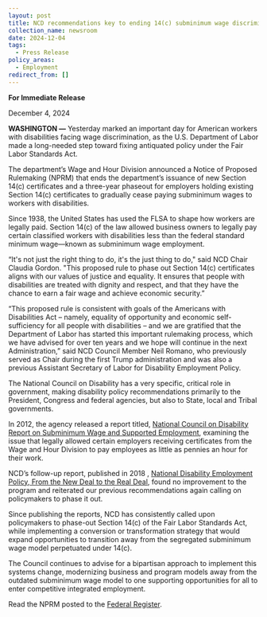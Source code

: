 ```yaml
---
layout: post
title: NCD recommendations key to ending 14(c) subminimum wage discrimination
collection_name: newsroom
date: 2024-12-04
tags:
  - Press Release
policy_areas:
  - Employment
redirect_from: []
---
```


**For Immediate Release**

December 4, 2024

**WASHINGTON —** Yesterday marked an important day for American workers with disabilities facing wage discrimination, as the U.S. Department of Labor made a long-needed step toward fixing antiquated policy under the Fair Labor Standards Act.

The department’s Wage and Hour Division announced a Notice of Proposed Rulemaking (NPRM) that ends the department’s issuance of new Section 14(c) certificates and a three-year phaseout for employers holding existing Section 14(c) certificates to gradually cease paying subminimum wages to workers with disabilities.

Since 1938, the United States has used the FLSA to shape how workers are legally paid. Section 14(c) of the law allowed business owners to legally pay certain classified workers with disabilities less than the federal standard minimum wage—known as subminimum wage employment.

“It's not just the right thing to do, it's the just thing to do," said NCD Chair Claudia Gordon. "This proposed rule to phase out Section 14(c) certificates aligns with our values of justice and equality. It ensures that people with disabilities are treated with dignity and respect, and that they have the chance to earn a fair wage and achieve economic security.”

“This proposed rule is consistent with goals of the Americans with Disabilities Act – namely, equality of opportunity and economic self-sufficiency for all people with disabilities – and we are gratified that the Department of Labor has started this important rulemaking process, which we have advised for over ten years and we hope will continue in the next Administration,” said NCD Council Member Neil Romano, who previously served as Chair during the first Trump administration and was also a previous Assistant Secretary of Labor for Disability Employment Policy.

The National Council on Disability has a very specific, critical role in government, making disability policy recommendations primarily to the President, Congress and federal agencies, but also to State, local and Tribal governments.

In 2012, the agency released a report titled, [National Council on Disability Report on Subminimum Wage and Supported Employment](https://www.ncd.gov/report/national-council-on-disability-report-on-subminimum-wage-and-supported-employment/), examining the issue that legally allowed certain employers receiving certificates from the Wage and Hour Division to pay employees as little as pennies an hour for their work.

NCD’s follow-up report, published in 2018 , [National Disability Employment Policy, From the New Deal to the Real Deal](https://www.ncd.gov/report/national-disability-employment-policy-from-the-new-deal-to-the-real-deal-joining-the-industries-of-the-future/), found no improvement to the program and reiterated our previous recommendations again calling on policymakers to phase it out.

Since publishing the reports, NCD has consistently called upon policymakers to phase-out Section 14(c) of the Fair Labor Standards Act, while implementing a conversion or transformation strategy that would expand opportunities to transition away from the segregated subminimum wage model perpetuated under 14(c).

The Council continues to advise for a bipartisan approach to implement this systems change, modernizing business and program models away from the outdated subminimum wage model to one supporting opportunities for all to enter competitive integrated employment.

Read the NPRM posted to the [Federal Register](https://www.federalregister.gov/public-inspection/2024-27880/employment-of-workers-with-disabilities-under-section-14c-of-the-fair-labor-standards-act).
